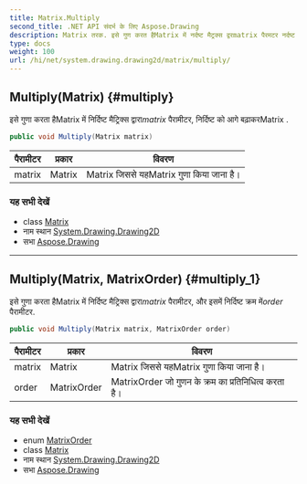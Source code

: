 ```yaml
---
title: Matrix.Multiply
second_title: .NET API संदर्भ के लिए Aspose.Drawing
description: Matrix तरक. इसे गुण करत हैMatrix में नर्दष्ट मैट्रक्स द्वरmatrix पैरमटर नर्दष्ट क आगे बढ़करMatrix .
type: docs
weight: 100
url: /hi/net/system.drawing.drawing2d/matrix/multiply/
---
```

## Multiply(Matrix) {#multiply}

इसे गुणा करता हैMatrix में निर्दिष्ट मैट्रिक्स द्वारा*matrix* पैरामीटर, निर्दिष्ट को आगे बढ़ाकरMatrix .

```csharp
public void Multiply(Matrix matrix)
```

| पैरामीटर | प्रकार | विवरण |
| --- | --- | --- |
| matrix | Matrix | Matrix जिससे यहMatrix गुणा किया जाना है। |

### यह सभी देखें

* class [Matrix](../)
* नाम स्थान [System.Drawing.Drawing2D](../../matrix/)
* सभा [Aspose.Drawing](../../../)

---

## Multiply(Matrix, MatrixOrder) {#multiply_1}

इसे गुणा करता हैMatrix में निर्दिष्ट मैट्रिक्स द्वारा*matrix* पैरामीटर, और इसमें निर्दिष्ट क्रम में*order* पैरामीटर.

```csharp
public void Multiply(Matrix matrix, MatrixOrder order)
```

| पैरामीटर | प्रकार | विवरण |
| --- | --- | --- |
| matrix | Matrix | Matrix जिससे यहMatrix गुणा किया जाना है। |
| order | MatrixOrder | MatrixOrder जो गुणन के क्रम का प्रतिनिधित्व करता है। |

### यह सभी देखें

* enum [MatrixOrder](../../matrixorder/)
* class [Matrix](../)
* नाम स्थान [System.Drawing.Drawing2D](../../matrix/)
* सभा [Aspose.Drawing](../../../)


